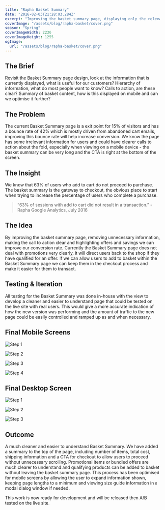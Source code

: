 ```yaml
---
title: "Rapha Basket Summary"
date: "2016-02-03T21:28:03.284Z"
excerpt: "Improving the basket summary page, displaying only the relevant information, highlighting bundle purchases and allowing items to be added without navigating back to the shop pages."
coverImage: "/assets/blog/rapha-basket/cover.png"
season: "Spring"
coverImageWidth: 2230
coverImageHeight: 1255
ogImage:
  url: "/assets/blog/rapha-basket/cover.png"
---
```


## The Brief

Revisit the Basket Summary page design, look at the information that is currently displayed, what is useful for our customers? Hierarchy of information, what do most people want to know? Calls to action, are these clear? Summary of basket content, how is this displayed on mobile and can we optimise it further?

## The Problem

The current Basket Summary page is a exit point for 15% of visitors and has a bounce rate of 42% which is mostly driven from abandoned cart emails, improving this bounce rate will help increase conversion. We know the page has some irrelevant information for users and could have clearer calls to action about the fold, especially when viewing on a mobile device - the basket summary can be very long and the CTA is right at the bottom of the screen.

## The Insight

We know that 63% of users who add to cart do not proceed to purchase. The basket summary is the gateway to checkout, the obvious place to start when trying to increase the percentage of users who complete a purchase.

> “63% of sessions with add to cart did not result in a transaction.” - Rapha Google Analytics, July 2016

## The Idea

By improving the basket summary page, removing unnecessary information, making the call to action clear and highlighting offers and savings we can improve our conversion rate. Currently the Basket Summary page does not deal with promotions very clearly, it will direct users back to the shop if they have qualified for an offer. If we can allow users to add to basket within the Basket Summary page we can keep them in the checkout process and make it easier for them to transact.

## Testing & Iteration

All testing for the Basket Summary was done in-house with the view to develop a cleaner and easier to understand page that could be tested on the live site with real users. This would give a more accurate indication of how the new version was performing and the amount of traffic to the new page could be easily controlled and ramped up as and when necessary.

## Final Mobile Screens

![Step 1](/assets/blog/rapha-basket/basket-phone-stage-1.png|750|2200|quad)

![Step 2](/assets/blog/rapha-basket/basket-phone-stage-2.png|750|2682|quad)

![Step 3](/assets/blog/rapha-basket/basket-phone-stage-3.png|750|2814|quad)

![Step 4](/assets/blog/rapha-basket/basket-phone-stage-4.png|750|2682|quad)

## Final Desktop Screen

![Step 1](/assets/blog/rapha-basket/basket-desktop-1.png|1440|2164|triple)

![Step 2](/assets/blog/rapha-basket/basket-desktop-2.png|1440|2337|triple)

![Step 3](/assets/blog/rapha-basket/basket-desktop-3.png|1440|2337|triple)

## Outcome

A much cleaner and easier to understand Basket Summary. We have added a summary to the top of the page, including number of items, total cost, shipping information and a CTA for checkout to allow users to proceed without unnecessary scrolling. Promotional items or bundled offers are much clearer to understand and qualifying products can be added to basket without leaving the basket summary page. This process has been optimised for mobile screens by allowing the user to expand information shown, keeping page lengths to a minimum and viewing size guide information in a modal dialog window if needed.

This work is now ready for development and will be released then A/B tested on the live site.
